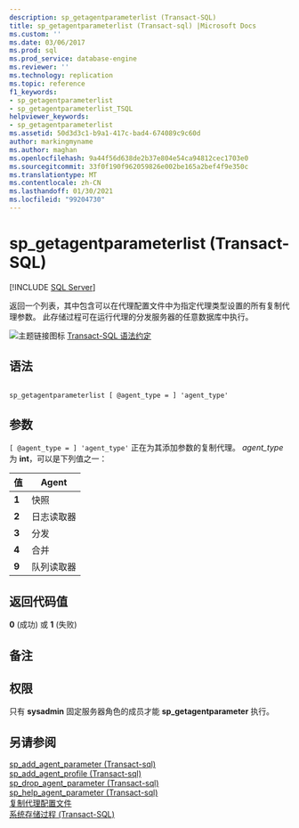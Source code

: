 ```yaml
---
description: sp_getagentparameterlist (Transact-SQL)
title: sp_getagentparameterlist (Transact-sql) |Microsoft Docs
ms.custom: ''
ms.date: 03/06/2017
ms.prod: sql
ms.prod_service: database-engine
ms.reviewer: ''
ms.technology: replication
ms.topic: reference
f1_keywords:
- sp_getagentparameterlist
- sp_getagentparameterlist_TSQL
helpviewer_keywords:
- sp_getagentparameterlist
ms.assetid: 50d3d3c1-b9a1-417c-bad4-674089c9c60d
author: markingmyname
ms.author: maghan
ms.openlocfilehash: 9a44f56d638de2b37e804e54ca94812cec1703e0
ms.sourcegitcommit: 33f0f190f962059826e002be165a2bef4f9e350c
ms.translationtype: MT
ms.contentlocale: zh-CN
ms.lasthandoff: 01/30/2021
ms.locfileid: "99204730"
---
```

# <a name="sp_getagentparameterlist-transact-sql"></a>sp_getagentparameterlist (Transact-SQL)
[!INCLUDE [SQL Server](../../includes/applies-to-version/sqlserver.md)]

  返回一个列表，其中包含可以在代理配置文件中为指定代理类型设置的所有复制代理参数。 此存储过程可在运行代理的分发服务器的任意数据库中执行。  
  
 ![主题链接图标](../../database-engine/configure-windows/media/topic-link.gif "“主题链接”图标") [Transact-SQL 语法约定](../../t-sql/language-elements/transact-sql-syntax-conventions-transact-sql.md)  
  
## <a name="syntax"></a>语法  
  
```  
  
sp_getagentparameterlist [ @agent_type = ] 'agent_type'  
```  
  
## <a name="arguments"></a>参数  
`[ @agent_type = ] 'agent_type'` 正在为其添加参数的复制代理。 *agent_type* 为 **int**，可以是下列值之一：  
  
|值|Agent|  
|-----------|-----------|  
|**1**|快照|  
|**2**|日志读取器|  
|**3**|分发|  
|**4**|合并|  
|**9**|队列读取器|  
  
## <a name="return-code-values"></a>返回代码值  
 **0** (成功) 或 **1** (失败)   
  
## <a name="remarks"></a>备注  
  
## <a name="permissions"></a>权限  
 只有 **sysadmin** 固定服务器角色的成员才能 **sp_getagentparameter** 执行。  
  
## <a name="see-also"></a>另请参阅  
 [sp_add_agent_parameter &#40;Transact-sql&#41;](../../relational-databases/system-stored-procedures/sp-add-agent-parameter-transact-sql.md)   
 [sp_add_agent_profile &#40;Transact-sql&#41;](../../relational-databases/system-stored-procedures/sp-add-agent-profile-transact-sql.md)   
 [sp_drop_agent_parameter &#40;Transact-sql&#41;](../../relational-databases/system-stored-procedures/sp-drop-agent-parameter-transact-sql.md)   
 [sp_help_agent_parameter &#40;Transact-sql&#41;](../../relational-databases/system-stored-procedures/sp-help-agent-parameter-transact-sql.md)   
 [复制代理配置文件](../../relational-databases/replication/agents/replication-agent-profiles.md)   
 [系统存储过程 (Transact-SQL)](../../relational-databases/system-stored-procedures/system-stored-procedures-transact-sql.md)  
  
  
